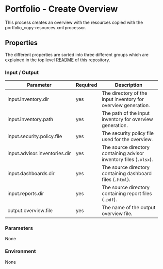 # Portfolio - Create Overview

This process creates an overview with the resources copied with the portfolio_copy-resources.xml processor.

## Properties

The different properties are sorted into three different groups which are explained in the top level [README](../../README.md)
of this repository.

### Input / Output
| Parameter                     | Required | Description                                                        |
|-------------------------------|----------|--------------------------------------------------------------------|
| input.inventory.dir           | yes      | The directory of the input inventory for overview generation.      |
| input.inventory.path          | yes      | The path of the input inventory for overview generation.           |
| input.security.policy.file    | yes      | The security policy file used for the overview.                    |     
| input.advisor.inventories.dir | yes      | The source directory containing advisor inventory files (`.xlsx`). |     
| input.dashboards.dir          | yes      | The source directory containing dashboard files (`.html`).         |     
| input.reports.dir             | yes      | The source directory containing report files (`.pdf`).             |     
| output.overview.file          | yes      | The name of the output overview file.                              | 

### Parameters
None

### Environment
None
